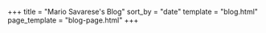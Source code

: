 +++
title = "Mario Savarese's Blog"
sort_by = "date"
template = "blog.html"
page_template = "blog-page.html"
+++
